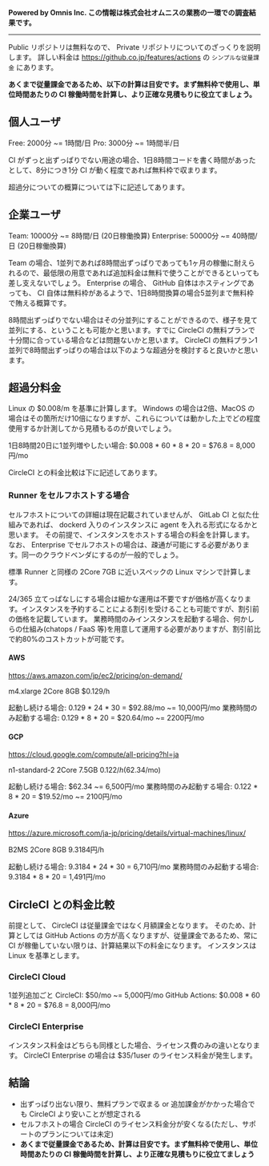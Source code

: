 __Powered by Omnis Inc. この情報は株式会社オムニスの業務の一環での調査結果です。__

---

Public リポジトリは無料なので、 Private リポジトリについてのざっくりを説明します。
詳しい料金は https://github.co.jp/features/actions の `シンプルな従量課金` にあります。

__あくまで従量課金であるため、以下の計算は目安です。まず無料枠で使用し、単位時間あたりの CI 稼働時間を計算し、より正確な見積もりに役立てましょう。__

## 個人ユーザ
Free: 2000分 ~= 1時間/日
Pro: 3000分 ~= 1時間半/日

CI がずっと出ずっぱりでない用途の場合、1日8時間コードを書く時間があったとして、8分につき1分 CI が動く程度であれば無料枠で収まります。

超過分についての概算については下に記述してあります。

## 企業ユーザ

Team: 10000分 ~= 8時間/日 (20日稼働換算)
Enterprise: 50000分 ~= 40時間/日 (20日稼働換算)

Team の場合、1並列であれば8時間出ずっぱりであっても1ヶ月の稼働に耐えられるので、最低限の用意であれば追加料金は無料で使うことができるといっても差し支えないでしょう。
Enterprise の場合、 GitHub 自体はホスティングであっても、 CI 自体は無料枠があるようで、1日8時間換算の場合5並列まで無料枠で賄える概算です。

8時間出ずっぱりでない場合はその分並列にすることができるので、様子を見て並列にする、ということも可能かと思います。すでに CircleCI の無料プランで十分間に合っている場合などは問題ないかと思います。
CircleCI の無料プラン1並列で8時間出ずっぱりの場合は以下のような超過分を検討すると良いかと思います。

## 超過分料金

Linux の $0.008/m を基準に計算します。
Windows の場合は2倍、MacOS の場合はその箇所だけ10倍になりますが、これらについては動かした上でどの程度使用するか計測してから見積もるのが良いでしょう。

1日8時間20日に1並列増やしたい場合: $0.008 * 60 * 8 * 20 = $76.8 = 8,000円/mo

CircleCI との料金比較は下に記述してあります。

### Runner をセルフホストする場合

セルフホストについての詳細は現在記載されていませんが、 GitLab CI と似た仕組みであれば、 dockerd 入りのインスタンスに agent を入れる形式になるかと思います。
その前提で、インスタンスをホストする場合の料金を計算します。
なお、 Enterprise でセルフホストの場合は、疎通が可能にする必要があります。同一のクラウドベンダにするのが一般的でしょう。

標準 Runner と同様の 2Core 7GB に近いスペックの Linux マシンで計算します。

24/365 立てっぱなしにする場合は細かな運用は不要ですが価格が高くなります。インスタンスを予約することによる割引を受けることも可能ですが、割引前の価格を記載しています。
業務時間のみインスタンスを起動する場合、何かしらの仕組み(chatops / FaaS 等)を用意して運用する必要がありますが、割引前比で約80%のコストカットが可能です。

#### AWS

https://aws.amazon.com/jp/ec2/pricing/on-demand/

m4.xlarge 2Core 8GB $0.129/h

起動し続ける場合: 0.129 * 24 * 30 = $92.88/mo ~= 10,000円/mo
業務時間のみ起動する場合: 0.129 * 8 * 20 = $20.64/mo ~= 2200円/mo

#### GCP

https://cloud.google.com/compute/all-pricing?hl=ja

n1-standard-2 2Core 7.5GB $0.122/h ($62.34/mo)

起動し続ける場合: $62.34 ~= 6,500円/mo
業務時間のみ起動する場合: 0.122 * 8 * 20 = $19.52/mo ~= 2100円/mo

#### Azure

https://azure.microsoft.com/ja-jp/pricing/details/virtual-machines/linux/

B2MS 2Core 8GB 9.3184円/h

起動し続ける場合: 9.3184 * 24 * 30 = 6,710円/mo
業務時間のみ起動する場合: 9.3184 * 8 * 20 = 1,491円/mo

## CircleCI との料金比較

前提として、 CircleCI は従量課金ではなく月額課金となります。
そのため、計算としては GitHub Actions の方が高くなりますが、従量課金であるため、常に CI が稼働していない限りは、計算結果以下の料金になります。
インスタンスは Linux を基準とします。

### CircleCI Cloud

1並列追加ごと
CircleCI: $50/mo ~= 5,000円/mo
GitHub Actions: $0.008 * 60 * 8 * 20 = $76.8 = 8,000円/mo

### CircleCI Enterprise

インスタンス料金はどちらも同様とした場合、ライセンス費のみの違いとなります。
CircleCI Enterprise の場合は $35/1user のライセンス料金が発生します。

## 結論

- 出ずっぱり出ない限り、無料プランで収まる or 追加課金がかかった場合でも CircleCI より安いことが想定される
- セルフホストの場合 CircleCI のライセンス料金分が安くなる(ただし、サポートのプランについては未定)
- __あくまで従量課金であるため、計算は目安です。まず無料枠で使用し、単位時間あたりの CI 稼働時間を計算し、より正確な見積もりに役立てましょう__
